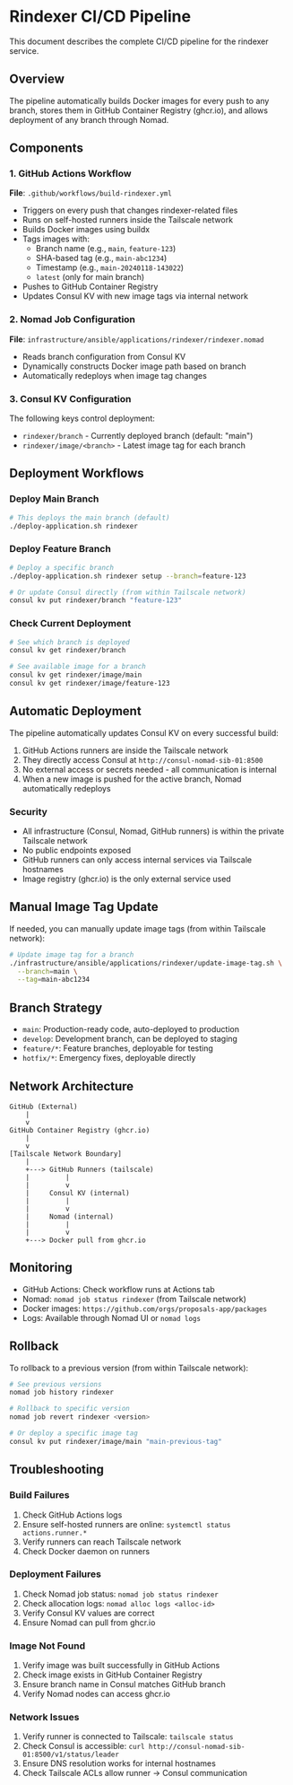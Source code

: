 # Rindexer CI/CD Pipeline

This document describes the complete CI/CD pipeline for the rindexer service.

## Overview

The pipeline automatically builds Docker images for every push to any branch, stores them in GitHub Container Registry (ghcr.io), and allows deployment of any branch through Nomad.

## Components

### 1. GitHub Actions Workflow

**File**: `.github/workflows/build-rindexer.yml`

- Triggers on every push that changes rindexer-related files
- Runs on self-hosted runners inside the Tailscale network
- Builds Docker images using buildx
- Tags images with:
  - Branch name (e.g., `main`, `feature-123`)
  - SHA-based tag (e.g., `main-abc1234`)
  - Timestamp (e.g., `main-20240118-143022`)
  - `latest` (only for main branch)
- Pushes to GitHub Container Registry
- Updates Consul KV with new image tags via internal network

### 2. Nomad Job Configuration

**File**: `infrastructure/ansible/applications/rindexer/rindexer.nomad`

- Reads branch configuration from Consul KV
- Dynamically constructs Docker image path based on branch
- Automatically redeploys when image tag changes

### 3. Consul KV Configuration

The following keys control deployment:

- `rindexer/branch` - Currently deployed branch (default: "main")
- `rindexer/image/<branch>` - Latest image tag for each branch

## Deployment Workflows

### Deploy Main Branch

```bash
# This deploys the main branch (default)
./deploy-application.sh rindexer
```

### Deploy Feature Branch

```bash
# Deploy a specific branch
./deploy-application.sh rindexer setup --branch=feature-123

# Or update Consul directly (from within Tailscale network)
consul kv put rindexer/branch "feature-123"
```

### Check Current Deployment

```bash
# See which branch is deployed
consul kv get rindexer/branch

# See available image for a branch
consul kv get rindexer/image/main
consul kv get rindexer/image/feature-123
```

## Automatic Deployment

The pipeline automatically updates Consul KV on every successful build:

1. GitHub Actions runners are inside the Tailscale network
2. They directly access Consul at `http://consul-nomad-sib-01:8500`
3. No external access or secrets needed - all communication is internal
4. When a new image is pushed for the active branch, Nomad automatically redeploys

### Security

- All infrastructure (Consul, Nomad, GitHub runners) is within the private Tailscale network
- No public endpoints exposed
- GitHub runners can only access internal services via Tailscale hostnames
- Image registry (ghcr.io) is the only external service used

## Manual Image Tag Update

If needed, you can manually update image tags (from within Tailscale network):

```bash
# Update image tag for a branch
./infrastructure/ansible/applications/rindexer/update-image-tag.sh \
  --branch=main \
  --tag=main-abc1234
```

## Branch Strategy

- `main`: Production-ready code, auto-deployed to production
- `develop`: Development branch, can be deployed to staging
- `feature/*`: Feature branches, deployable for testing
- `hotfix/*`: Emergency fixes, deployable directly

## Network Architecture

```
GitHub (External)
    |
    v
GitHub Container Registry (ghcr.io)
    |
    v
[Tailscale Network Boundary]
    |
    +---> GitHub Runners (tailscale)
    |         |
    |         v
    |     Consul KV (internal)
    |         |
    |         v
    |     Nomad (internal)
    |         |
    |         v
    +---> Docker pull from ghcr.io
```

## Monitoring

- GitHub Actions: Check workflow runs at Actions tab
- Nomad: `nomad job status rindexer` (from Tailscale network)
- Docker images: `https://github.com/orgs/proposals-app/packages`
- Logs: Available through Nomad UI or `nomad logs`

## Rollback

To rollback to a previous version (from within Tailscale network):

```bash
# See previous versions
nomad job history rindexer

# Rollback to specific version
nomad job revert rindexer <version>

# Or deploy a specific image tag
consul kv put rindexer/image/main "main-previous-tag"
```

## Troubleshooting

### Build Failures

1. Check GitHub Actions logs
2. Ensure self-hosted runners are online: `systemctl status actions.runner.*`
3. Verify runners can reach Tailscale network
4. Check Docker daemon on runners

### Deployment Failures

1. Check Nomad job status: `nomad job status rindexer`
2. Check allocation logs: `nomad alloc logs <alloc-id>`
3. Verify Consul KV values are correct
4. Ensure Nomad can pull from ghcr.io

### Image Not Found

1. Verify image was built successfully in GitHub Actions
2. Check image exists in GitHub Container Registry
3. Ensure branch name in Consul matches GitHub branch
4. Verify Nomad nodes can access ghcr.io

### Network Issues

1. Verify runner is connected to Tailscale: `tailscale status`
2. Check Consul is accessible: `curl http://consul-nomad-sib-01:8500/v1/status/leader`
3. Ensure DNS resolution works for internal hostnames
4. Check Tailscale ACLs allow runner → Consul communication